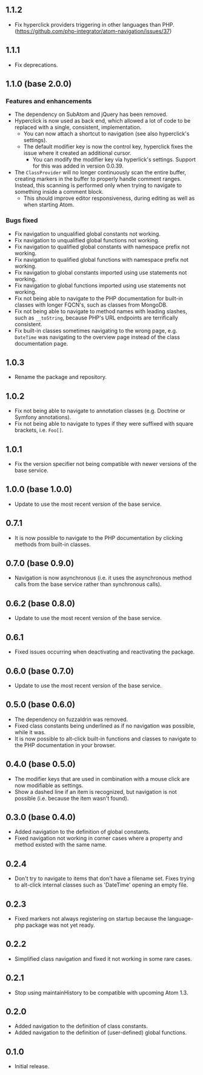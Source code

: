 ## 1.1.2
* Fix hyperclick providers triggering in other languages than PHP. (https://github.com/php-integrator/atom-navigation/issues/37)

## 1.1.1
* Fix deprecations.

## 1.1.0 (base 2.0.0)
### Features and enhancements
* The dependency on SubAtom and jQuery has been removed.
* Hyperclick is now used as back end, which allowed a lot of code to be replaced with a single, consistent, implementation.
  * You can now attach a shortcut to navigation (see also hyperclick's settings).
  * The default modifier key is now the control key, hyperclick fixes the issue where it created an additional cursor.
    * You can modify the modifier key via hyperlick's settings. Support for this was added in version 0.0.39.
* The `ClassProvider` will no longer continuously scan the entire buffer, creating markers in the buffer to properly handle comment ranges. Instead, this scanning is performed only when trying to navigate to something inside a comment block.
  * This should improve editor responsiveness, during editing as well as when starting Atom.

### Bugs fixed
* Fix navigation to unqualified global constants not working.
* Fix navigation to unqualified global functions not working.
* Fix navigation to qualified global constants with namespace prefix not working.
* Fix navigation to qualified global functions with namespace prefix not working.
* Fix navigation to global constants imported using use statements not working.
* Fix navigation to global functions imported using use statements not working.
* Fix not being able to navigate to the PHP documentation for built-in classes with longer FQCN's, such as classes from MongoDB.
* Fix not being able to navigate to method names with leading slashes, such as `__toString`, because PHP's URL endpoints are terrifically consistent.
* Fix built-in classes sometimes navigating to the wrong page, e.g. `DateTime` was navigating to the overview page instead of the class documentation page.

## 1.0.3
* Rename the package and repository.

## 1.0.2
* Fix not being able to navigate to annotation classes (e.g. Doctrine or Symfony annotations).
* Fix not being able to navigate to types if they were suffixed with square brackets, i.e. `Foo[]`.

## 1.0.1
* Fix the version specifier not being compatible with newer versions of the base service.

## 1.0.0 (base 1.0.0)
* Update to use the most recent version of the base service.

## 0.7.1
* It is now possible to navigate to the PHP documentation by clicking methods from built-in classes.

## 0.7.0 (base 0.9.0)
* Navigation is now asynchronous (i.e. it uses the asynchronous method calls from the base service rather than synchronous calls).

## 0.6.2 (base 0.8.0)
* Update to use the most recent version of the base service.

## 0.6.1
* Fixed issues occurring when deactivating and reactivating the package.

## 0.6.0 (base 0.7.0)
* Update to use the most recent version of the base service.

## 0.5.0 (base 0.6.0)
* The dependency on fuzzaldrin was removed.
* Fixed class constants being underlined as if no navigation was possible, while it was.
* It is now possible to alt-click built-in functions and classes to navigate to the PHP documentation in your browser.

## 0.4.0 (base 0.5.0)
* The modifier keys that are used in combination with a mouse click are now modifiable as settings.
* Show a dashed line if an item is recognized, but navigation is not possible (i.e. because the item wasn't found).

## 0.3.0 (base 0.4.0)
* Added navigation to the definition of global constants.
* Fixed navigation not working in corner cases where a property and method existed with the same name.

## 0.2.4
* Don't try to navigate to items that don't have a filename set. Fixes trying to alt-click internal classes such as 'DateTime' opening an empty file.

## 0.2.3
* Fixed markers not always registering on startup because the language-php package was not yet ready.

## 0.2.2
* Simplified class navigation and fixed it not working in some rare cases.

## 0.2.1
* Stop using maintainHistory to be compatible with upcoming Atom 1.3.

## 0.2.0
* Added navigation to the definition of class constants.
* Added navigation to the definition of (user-defined) global functions.

## 0.1.0
* Initial release.
